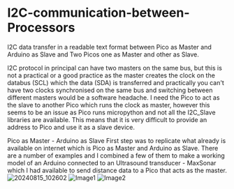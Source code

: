 # I2C-communication-between-Processors
I2C data transfer in a readable text format between Pico as Master and Arduino as Slave and Two Picos one as Master and other as Slave.

I2C protocol in principal can have two masters on the same bus, but this is not a practical or a good practice as the master creates the clock on the databus (SCL) which the data (SDA) is transferred and practically you can't have two clocks synchronised on the same bus and switching between different masters would be a software headache.
I need the Pico to act as the slave to another Pico which runs the clock as master, however this seems to be an issue as Pico runs micropython and not all the I2C_Slave libraries are available. This means that it is very difficult to provide an address to Pico and use it as a slave device.

Pico as Master - Arduino as Slave
First step was to replicate what already is available on internet which is Pico as Master and Arduino as Slave.  There are a number of examples and I combined a few of them to make a working model of an Arduino connected to an Ultrasound transducer - MaxSonar which I had available to send distance data to a Pico that acts as the master. 
![20240815_102602](https://github.com/user-attachments/assets/1b0e9583-226e-419a-a9e9-cb47b47ef424)
![Image1](https://github.com/user-attachments/assets/e6ec01bc-53f9-495d-a87c-e3d81cdc774c)
![Image2](https://github.com/user-attachments/assets/2cf411a6-a8f2-44cc-9e6d-16a48410232f)




